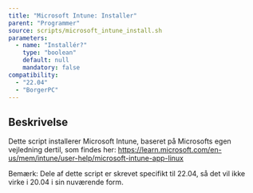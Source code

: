 ```yaml
---
title: "Microsoft Intune: Installer"
parent: "Programmer"
source: scripts/microsoft_intune_install.sh
parameters:
  - name: "Installér?"
    type: "boolean"
    default: null
    mandatory: false
compatibility:  
  - "22.04"
  - "BorgerPC"
---
```


## Beskrivelse
Dette script installerer Microsoft Intune, baseret på Microsofts egen vejledning dertil, som findes her:
https://learn.microsoft.com/en-us/mem/intune/user-help/microsoft-intune-app-linux

Bemærk: Dele af dette script er skrevet specifikt til 22.04, så det vil ikke virke i 20.04 i sin nuværende form.